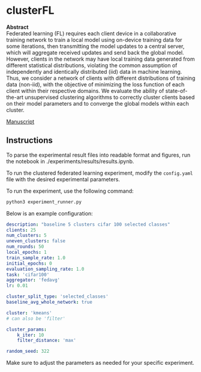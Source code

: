 # clusterFL

**Abstract**\
Federated learning (FL) requires each client device in a collaborative training network to train a local model
using on-device training data for some iterations, then transmitting the model updates to a central server,
which will aggregate received updates and send back the global model. However, clients in the network may
have local training data generated from different statistical distributions, violating the common assumption of
independently and identically distributed (iid) data in machine learning. Thus, we consider a network of clients
with different distributions of training data (non-iid), with the objective of minimizing the loss function of
each client within their respective domains. We evaluate the ability of state-of-the-art unsupervised clustering
algorithms to correctly cluster clients based on their model parameters and to converge the global models
within each cluster.

[Manuscript](https://github.com/sidb70/clusterFL/blob/main/bhattacharya_aridi.pdf)

## Instructions

To parse the experimental result files into readable format and figures, run the notebook in ./experiments/results/results.ipynb. 

To run the clustered federated learning experiment, modify the `config.yaml` file with the desired experimental parameters.

To run the experiment, use the following command:

```bash
python3 experiment_runner.py 
```

 Below is an example configuration:
```yaml
description: "baseline 5 clusters cifar 100 selected classes"
clients: 25
num_clusters: 5
uneven_clusters: false
num_rounds: 50
local_epochs: 1
train_sample_rate: 1.0
initial_epochs: 0
evaluation_sampling_rate: 1.0
task: 'cifar100'
aggregator: 'fedavg'
lr: 0.01

cluster_split_type: 'selected_classes'
baseline_avg_whole_network: true

cluster: 'kmeans'
# can also be 'filter'

cluster_params:
    k_iter: 10
    filter_distance: 'max'

random_seed: 322
```

Make sure to adjust the parameters as needed for your specific experiment.
